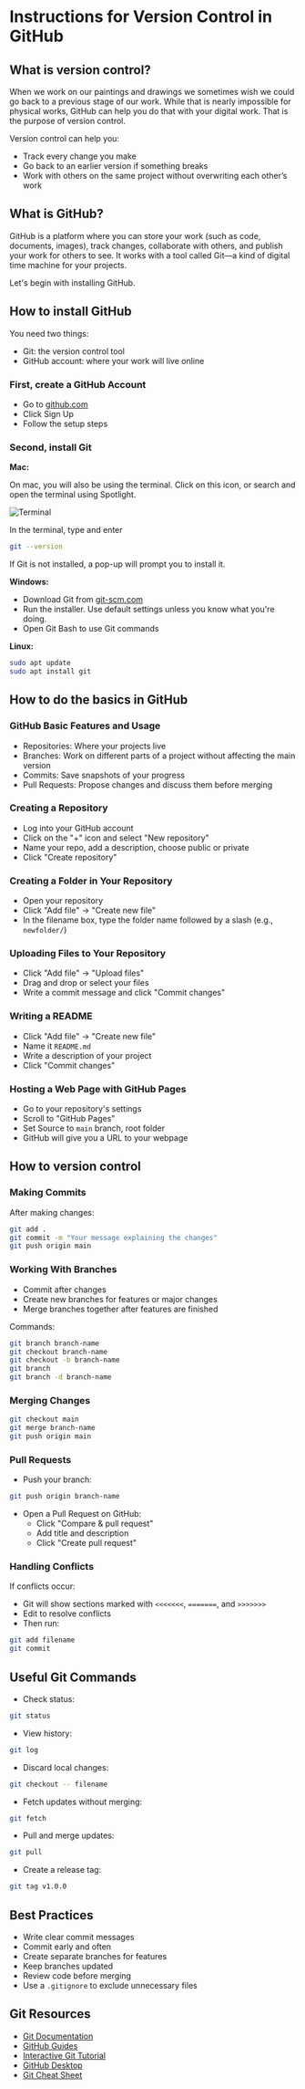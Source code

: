 # Instructions for Version Control in GitHub

## What is version control?

When we work on our paintings and drawings we sometimes wish we could go back to a previous stage of our work. While that is nearly impossible for physical works, GitHub can help you do that with your digital work. That is the purpose of version control.

Version control can help you:
- Track every change you make
- Go back to an earlier version if something breaks
- Work with others on the same project without overwriting each other’s work

## What is GitHub?

GitHub is a platform where you can store your work (such as code, documents, images), track changes, collaborate with others, and publish your work for others to see. It works with a tool called Git—a kind of digital time machine for your projects.

Let's begin with installing GitHub.

## How to install GitHub

You need two things:
- Git: the version control tool
- GitHub account: where your work will live online

### First, create a GitHub Account

- Go to [github.com](https://github.com)
- Click Sign Up
- Follow the setup steps

### Second, install Git

**Mac:**

On mac, you will also be using the terminal. Click on this icon, or search and open the terminal using Spotlight.

![Terminal](images/icon.png)

In the terminal, type and enter
```bash
git --version
```
If Git is not installed, a pop-up will prompt you to install it.

**Windows:**
- Download Git from [git-scm.com](https://git-scm.com/download/win)
- Run the installer. Use default settings unless you know what you're doing.
- Open Git Bash to use Git commands

**Linux:**
```bash
sudo apt update
sudo apt install git
```

## How to do the basics in GitHub

### GitHub Basic Features and Usage

- Repositories: Where your projects live
- Branches: Work on different parts of a project without affecting the main version
- Commits: Save snapshots of your progress
- Pull Requests: Propose changes and discuss them before merging

### Creating a Repository

- Log into your GitHub account
- Click on the "+" icon and select "New repository"
- Name your repo, add a description, choose public or private
- Click "Create repository"

### Creating a Folder in Your Repository

- Open your repository
- Click "Add file" → "Create new file"
- In the filename box, type the folder name followed by a slash (e.g., `newfolder/`)

### Uploading Files to Your Repository

- Click "Add file" → "Upload files"
- Drag and drop or select your files
- Write a commit message and click "Commit changes"

### Writing a README

- Click "Add file" → "Create new file"
- Name it `README.md`
- Write a description of your project
- Click "Commit changes"

### Hosting a Web Page with GitHub Pages

- Go to your repository's settings
- Scroll to "GitHub Pages"
- Set Source to `main` branch, root folder
- GitHub will give you a URL to your webpage

## How to version control

### Making Commits

After making changes:
```bash
git add .
git commit -m "Your message explaining the changes"
git push origin main
```

### Working With Branches

- Commit after changes
- Create new branches for features or major changes
- Merge branches together after features are finished

Commands:
```bash
git branch branch-name
git checkout branch-name
git checkout -b branch-name
git branch
git branch -d branch-name
```

### Merging Changes

```bash
git checkout main
git merge branch-name
git push origin main
```

### Pull Requests

- Push your branch:
```bash
git push origin branch-name
```
- Open a Pull Request on GitHub:
  - Click "Compare & pull request"
  - Add title and description
  - Click "Create pull request"

### Handling Conflicts

If conflicts occur:
- Git will show sections marked with `<<<<<<<`, `=======`, and `>>>>>>>`
- Edit to resolve conflicts
- Then run:
```bash
git add filename
git commit
```

## Useful Git Commands

- Check status:
```bash
git status
```
- View history:
```bash
git log
```
- Discard local changes:
```bash
git checkout -- filename
```
- Fetch updates without merging:
```bash
git fetch
```
- Pull and merge updates:
```bash
git pull
```
- Create a release tag:
```bash
git tag v1.0.0
```

## Best Practices

- Write clear commit messages
- Commit early and often
- Create separate branches for features
- Keep branches updated
- Review code before merging
- Use a `.gitignore` to exclude unnecessary files

## Git Resources

- [Git Documentation](https://git-scm.com/doc)
- [GitHub Guides](https://guides.github.com/)
- [Interactive Git Tutorial](https://learngitbranching.js.org/)
- [GitHub Desktop](https://desktop.github.com/)
- [Git Cheat Sheet](https://education.github.com/git-cheat-sheet-education.pdf)
